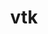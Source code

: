 ---
title: "vtk"
layout: cache
categories: [package, develop]
meta: {"compilers": ["gcc@11.1.0", "gcc@11.4.0", "msvc@19.39.33523"], "num_specs": 93, "num_specs_by_stack": {"data-vis-sdk": 46, "e4s": 38, "root": 93, "windows-vis": 9}, "oss": ["ubuntu20.04", "ubuntu22.04", "windows10.0.20348"], "platforms": ["linux", "windows"], "stacks": ["data-vis-sdk", "e4s", "root", "windows-vis"], "targets": ["x86_64", "x86_64_v3"], "versions": ["9.2.6", "9.3.1", "9.4.1"]}
spec_details: [{"compiler": "gcc@11.1.0", "hash": "2hg3u7f6ddlmufmh2pvwkpcwpsgof2ap", "os": "ubuntu20.04", "platform": "linux", "size": "-", "stacks": ["data-vis-sdk", "root"], "target": "x86_64_v3", "variants": ["build_system=cmake", "build_type=Release", "~examples", "~ffmpeg", "generator=make", "~ipo", "+mpi", "+opengl2", "patches:=2d38712,ff9dce4", "+python", "~qt", "~xdmf"], "versions": ["9.2.6"]}, {"compiler": "gcc@11.1.0", "hash": "324fb65nyx27uxl2yti4kxhpi6oo5zzk", "os": "ubuntu20.04", "platform": "linux", "size": "-", "stacks": ["data-vis-sdk", "root"], "target": "x86_64_v3", "variants": ["build_system=cmake", "build_type=Release", "~examples", "~ffmpeg", "generator=make", "~ipo", "+mpi", "+opengl2", "patches:=2d38712,ff9dce4", "+python", "+qt", "~xdmf"], "versions": ["9.2.6"]}, {"compiler": "gcc@11.4.0", "hash": "36jnzr6eob5etchyzrfkzt6et3v4ripr", "os": "ubuntu22.04", "platform": "linux", "size": "-", "stacks": ["e4s", "root"], "target": "x86_64_v3", "variants": ["build_system=cmake", "build_type=Release", "~examples", "~ffmpeg", "generator=make", "~ipo", "+mpi", "+opengl2", "patches:=2d38712,ff9dce4", "+python", "~qt", "~xdmf"], "versions": ["9.2.6"]}, {"compiler": "gcc@11.1.0", "hash": "3cu53ezomcimqwwkfhr4ee5pvzk5xu2s", "os": "ubuntu20.04", "platform": "linux", "size": "-", "stacks": ["data-vis-sdk", "root"], "target": "x86_64_v3", "variants": ["build_system=cmake", "build_type=Release", "~examples", "~ffmpeg", "generator=make", "~ipo", "+mpi", "+opengl2", "patches:=2d38712,ff9dce4", "+python", "~qt", "~xdmf"], "versions": ["9.2.6"]}, {"compiler": "gcc@11.1.0", "hash": "3hz34pdof6vaev7ovnpvlw4yaqj3uggn", "os": "ubuntu20.04", "platform": "linux", "size": "-", "stacks": ["data-vis-sdk", "root"], "target": "x86_64_v3", "variants": ["build_system=cmake", "build_type=Release", "~examples", "~ffmpeg", "generator=make", "~ipo", "+mpi", "+opengl2", "patches:=2d38712,ff9dce4", "+python", "+qt", "~xdmf"], "versions": ["9.2.6"]}, {"compiler": "gcc@11.4.0", "hash": "3jcvptadx24xltl4lc6kn64uyucmyxjt", "os": "ubuntu22.04", "platform": "linux", "size": "-", "stacks": ["e4s", "root"], "target": "x86_64_v3", "variants": ["build_system=cmake", "build_type=Release", "~examples", "~ffmpeg", "generator=make", "~ipo", "+mpi", "+opengl2", "patches:=174930d,1e5fb55,2d38712,ff9dce4", "~python", "~qt", "~xdmf"], "versions": ["9.4.1"]}, {"compiler": "gcc@11.4.0", "hash": "3otw376vyxcxnxuxgtuemkd7brmxg7yp", "os": "ubuntu22.04", "platform": "linux", "size": "-", "stacks": ["e4s", "root"], "target": "x86_64_v3", "variants": ["build_system=cmake", "build_type=Release", "~examples", "~ffmpeg", "generator=make", "~ipo", "+mpi", "+opengl2", "patches:=2d38712,ff9dce4", "+python", "~qt", "~xdmf"], "versions": ["9.2.6"]}, {"compiler": "msvc@19.39.33523", "hash": "3rgm4hpug2d7dd44pggtz2mm2wqomwih", "os": "windows10.0.20348", "platform": "windows", "size": "-", "stacks": ["root", "windows-vis"], "target": "x86_64", "variants": ["build_system=cmake", "build_type=Release", "~examples", "~ffmpeg", "generator=ninja", "~ipo", "~mpi", "+opengl2", "patches:=0f1bf1d,4604d44,8f124b6", "~python", "~qt", "~xdmf"], "versions": ["9.3.1"]}, {"compiler": "msvc@19.39.33523", "hash": "5xdxfxndiqai4ijui4miexnuzfo4ucho", "os": "windows10.0.20348", "platform": "windows", "size": "-", "stacks": ["root", "windows-vis"], "target": "x86_64", "variants": ["build_system=cmake", "build_type=Release", "~examples", "~ffmpeg", "generator=ninja", "~ipo", "~mpi", "+opengl2", "patches:=0f1bf1d,4604d44,8f124b6", "~python", "~qt", "~xdmf"], "versions": ["9.3.1"]}, {"compiler": "gcc@11.1.0", "hash": "627wp7w2r5krkp45geqwxptlmvi4atkb", "os": "ubuntu20.04", "platform": "linux", "size": "-", "stacks": ["data-vis-sdk", "root"], "target": "x86_64_v3", "variants": ["build_system=cmake", "build_type=Release", "~examples", "~ffmpeg", "generator=make", "~ipo", "+mpi", "+opengl2", "patches:=2d38712,ff9dce4", "+python", "+qt", "~xdmf"], "versions": ["9.2.6"]}, {"compiler": "gcc@11.1.0", "hash": "6noaikww5ommij5utr4265uakhpkl4c4", "os": "ubuntu20.04", "platform": "linux", "size": "-", "stacks": ["data-vis-sdk", "root"], "target": "x86_64_v3", "variants": ["build_system=cmake", "build_type=Release", "~examples", "~ffmpeg", "generator=make", "~ipo", "+mpi", "+opengl2", "patches:=2d38712,ff9dce4", "+python", "~qt", "~xdmf"], "versions": ["9.2.6"]}, {"compiler": "gcc@11.4.0", "hash": "6vecasyy7vl4onx7yljuud6debc3eyse", "os": "ubuntu22.04", "platform": "linux", "size": "-", "stacks": ["e4s", "root"], "target": "x86_64_v3", "variants": ["build_system=cmake", "build_type=Release", "~examples", "~ffmpeg", "generator=make", "~ipo", "+mpi", "+opengl2", "patches:=174930d,1e5fb55,2d38712,ff9dce4", "~python", "~qt", "~xdmf"], "versions": ["9.4.1"]}, {"compiler": "gcc@11.1.0", "hash": "75vbxrzg7uk63tgv7xly3l6g2er5bzjy", "os": "ubuntu20.04", "platform": "linux", "size": "-", "stacks": ["data-vis-sdk", "root"], "target": "x86_64_v3", "variants": ["build_system=cmake", "build_type=Release", "~examples", "~ffmpeg", "generator=make", "~ipo", "+mpi", "+opengl2", "patches:=2d38712,ff9dce4", "+python", "~qt", "~xdmf"], "versions": ["9.2.6"]}, {"compiler": "gcc@11.1.0", "hash": "7iewakie44qwvgergi3wh62n2tws3zvq", "os": "ubuntu20.04", "platform": "linux", "size": "-", "stacks": ["data-vis-sdk", "root"], "target": "x86_64_v3", "variants": ["build_system=cmake", "build_type=Release", "~examples", "~ffmpeg", "generator=make", "~ipo", "+mpi", "+opengl2", "patches:=2d38712,ff9dce4", "+python", "~qt", "~xdmf"], "versions": ["9.2.6"]}, {"compiler": "gcc@11.4.0", "hash": "aiqfynasaxw3bk52jyjio3ll227if5md", "os": "ubuntu22.04", "platform": "linux", "size": "-", "stacks": ["e4s", "root"], "target": "x86_64_v3", "variants": ["build_system=cmake", "build_type=Release", "~examples", "~ffmpeg", "generator=make", "~ipo", "+mpi", "+opengl2", "patches:=2d38712,ff9dce4", "+python", "~qt", "~xdmf"], "versions": ["9.2.6"]}, {"compiler": "gcc@11.1.0", "hash": "ammac7h77kgi55bt3ov73tuwtenq4chf", "os": "ubuntu20.04", "platform": "linux", "size": "-", "stacks": ["data-vis-sdk", "root"], "target": "x86_64_v3", "variants": ["build_system=cmake", "build_type=Release", "~examples", "~ffmpeg", "generator=make", "~ipo", "+mpi", "+opengl2", "patches:=2d38712,ff9dce4", "+python", "~qt", "~xdmf"], "versions": ["9.2.6"]}, {"compiler": "gcc@11.4.0", "hash": "anl2g7wkjfroukhq754vish5j5f3zwid", "os": "ubuntu22.04", "platform": "linux", "size": "-", "stacks": ["e4s", "root"], "target": "x86_64_v3", "variants": ["build_system=cmake", "build_type=Release", "~examples", "~ffmpeg", "generator=make", "~ipo", "+mpi", "+opengl2", "patches:=2d38712,ff9dce4", "+python", "~qt", "~xdmf"], "versions": ["9.2.6"]}, {"compiler": "gcc@11.1.0", "hash": "atz6qxfxauieoiftx2vo7isjdq7yvdqi", "os": "ubuntu20.04", "platform": "linux", "size": "-", "stacks": ["data-vis-sdk", "root"], "target": "x86_64_v3", "variants": ["build_system=cmake", "build_type=Release", "~examples", "~ffmpeg", "generator=make", "~ipo", "+mpi", "+opengl2", "patches:=2d38712,ff9dce4", "+python", "~qt", "~xdmf"], "versions": ["9.2.6"]}, {"compiler": "gcc@11.1.0", "hash": "bn45rvftq4idnp6j6wmndfbsuudh3foe", "os": "ubuntu20.04", "platform": "linux", "size": "-", "stacks": ["data-vis-sdk", "root"], "target": "x86_64_v3", "variants": ["build_system=cmake", "build_type=Release", "~examples", "~ffmpeg", "generator=make", "~ipo", "+mpi", "+opengl2", "patches:=2d38712,ff9dce4", "+python", "~qt", "~xdmf"], "versions": ["9.2.6"]}, {"compiler": "gcc@11.4.0", "hash": "cbugalqmoxdygjheplqx5q6srepcwhc5", "os": "ubuntu22.04", "platform": "linux", "size": "-", "stacks": ["e4s", "root"], "target": "x86_64_v3", "variants": ["build_system=cmake", "build_type=Release", "~examples", "~ffmpeg", "generator=make", "~ipo", "+mpi", "+opengl2", "patches:=2d38712,ff9dce4", "+python", "~qt", "~xdmf"], "versions": ["9.2.6"]}, {"compiler": "msvc@19.39.33523", "hash": "cdboxb5v3tjlvnmljbdrdfj7kgtduadz", "os": "windows10.0.20348", "platform": "windows", "size": "-", "stacks": ["root", "windows-vis"], "target": "x86_64", "variants": ["build_system=cmake", "build_type=Release", "~examples", "~ffmpeg", "generator=ninja", "~ipo", "~mpi", "+opengl2", "patches:=0f1bf1d,4604d44,8f124b6", "~python", "~qt", "~xdmf"], "versions": ["9.3.1"]}, {"compiler": "msvc@19.39.33523", "hash": "ceznbm364lgmwhrps4vd6fmv5g3ukesd", "os": "windows10.0.20348", "platform": "windows", "size": "-", "stacks": ["root", "windows-vis"], "target": "x86_64", "variants": ["build_system=cmake", "build_type=Release", "~examples", "~ffmpeg", "generator=ninja", "~ipo", "~mpi", "+opengl2", "patches:=0f1bf1d,4604d44,8f124b6", "~python", "~qt", "~xdmf"], "versions": ["9.3.1"]}, {"compiler": "gcc@11.1.0", "hash": "dcgyjpmnkqcrdfrdfcfcnvfb6t7zph7m", "os": "ubuntu20.04", "platform": "linux", "size": "-", "stacks": ["data-vis-sdk", "root"], "target": "x86_64_v3", "variants": ["build_system=cmake", "build_type=Release", "~examples", "~ffmpeg", "generator=make", "~ipo", "+mpi", "+opengl2", "patches:=2d38712,ff9dce4", "+python", "+qt", "~xdmf"], "versions": ["9.2.6"]}, {"compiler": "gcc@11.1.0", "hash": "dulfnkle6arkgwdcfgye3tvn3sr25iex", "os": "ubuntu20.04", "platform": "linux", "size": "-", "stacks": ["data-vis-sdk", "root"], "target": "x86_64_v3", "variants": ["build_system=cmake", "build_type=Release", "~examples", "~ffmpeg", "generator=make", "~ipo", "+mpi", "+opengl2", "patches:=2d38712,ff9dce4", "+python", "+qt", "~xdmf"], "versions": ["9.2.6"]}, {"compiler": "gcc@11.1.0", "hash": "dvxp6ywlorfcfm45qbxf2a5v6enexqwr", "os": "ubuntu20.04", "platform": "linux", "size": "-", "stacks": ["data-vis-sdk", "root"], "target": "x86_64_v3", "variants": ["build_system=cmake", "build_type=Release", "~examples", "~ffmpeg", "generator=make", "~ipo", "+mpi", "+opengl2", "patches:=2d38712,ff9dce4", "+python", "+qt", "~xdmf"], "versions": ["9.2.6"]}, {"compiler": "gcc@11.1.0", "hash": "ebbfy4dco3zciqrt5bfapbxnbohx6lpi", "os": "ubuntu20.04", "platform": "linux", "size": "-", "stacks": ["data-vis-sdk", "root"], "target": "x86_64_v3", "variants": ["build_system=cmake", "build_type=Release", "~examples", "~ffmpeg", "generator=make", "~ipo", "+mpi", "+opengl2", "patches:=2d38712,ff9dce4", "+python", "~qt", "~xdmf"], "versions": ["9.2.6"]}, {"compiler": "msvc@19.39.33523", "hash": "eyn55c635u7445dsugwts5gcwyzmhdhi", "os": "windows10.0.20348", "platform": "windows", "size": "-", "stacks": ["root", "windows-vis"], "target": "x86_64", "variants": ["build_system=cmake", "build_type=Release", "~examples", "~ffmpeg", "generator=ninja", "~ipo", "~mpi", "+opengl2", "patches:=0f1bf1d,4604d44,8f124b6", "~python", "~qt", "~xdmf"], "versions": ["9.3.1"]}, {"compiler": "gcc@11.1.0", "hash": "f7jc5shgkwl57efxpvgh4f6xo3gtbnap", "os": "ubuntu20.04", "platform": "linux", "size": "-", "stacks": ["data-vis-sdk", "root"], "target": "x86_64_v3", "variants": ["build_system=cmake", "build_type=Release", "~examples", "~ffmpeg", "generator=make", "~ipo", "+mpi", "+opengl2", "patches:=2d38712,ff9dce4", "+python", "~qt", "~xdmf"], "versions": ["9.2.6"]}, {"compiler": "gcc@11.1.0", "hash": "fhyanx6xjikir3fzvexslpew6aq7oesv", "os": "ubuntu20.04", "platform": "linux", "size": "-", "stacks": ["data-vis-sdk", "root"], "target": "x86_64_v3", "variants": ["build_system=cmake", "build_type=Release", "~examples", "~ffmpeg", "generator=make", "~ipo", "+mpi", "+opengl2", "patches:=2d38712,ff9dce4", "+python", "~qt", "~xdmf"], "versions": ["9.2.6"]}, {"compiler": "gcc@11.4.0", "hash": "fib5oibift27xsmwxu2446svtaawzwzc", "os": "ubuntu22.04", "platform": "linux", "size": "-", "stacks": ["e4s", "root"], "target": "x86_64_v3", "variants": ["build_system=cmake", "build_type=Release", "~examples", "~ffmpeg", "generator=make", "~ipo", "+mpi", "+opengl2", "patches:=174930d,1e5fb55,2d38712,ff9dce4", "~python", "~qt", "~xdmf"], "versions": ["9.4.1"]}, {"compiler": "gcc@11.4.0", "hash": "fxc64suwh6snprdiftjg5xfmq5ltzvvi", "os": "ubuntu22.04", "platform": "linux", "size": "-", "stacks": ["e4s", "root"], "target": "x86_64_v3", "variants": ["build_system=cmake", "build_type=Release", "~examples", "~ffmpeg", "generator=make", "~ipo", "+mpi", "+opengl2", "patches:=174930d,1e5fb55,2d38712,ff9dce4", "~python", "~qt", "~xdmf"], "versions": ["9.4.1"]}, {"compiler": "gcc@11.1.0", "hash": "gbatft6b3amamizo42semvl3xowfcmfr", "os": "ubuntu20.04", "platform": "linux", "size": "-", "stacks": ["data-vis-sdk", "root"], "target": "x86_64_v3", "variants": ["build_system=cmake", "build_type=Release", "~examples", "~ffmpeg", "generator=make", "~ipo", "+mpi", "+opengl2", "patches:=2d38712,ff9dce4", "+python", "+qt", "~xdmf"], "versions": ["9.2.6"]}, {"compiler": "gcc@11.1.0", "hash": "gkmkyer6doijkldpxh3olqdmjpywrwdz", "os": "ubuntu20.04", "platform": "linux", "size": "-", "stacks": ["data-vis-sdk", "root"], "target": "x86_64_v3", "variants": ["build_system=cmake", "build_type=Release", "~examples", "~ffmpeg", "generator=make", "~ipo", "+mpi", "+opengl2", "patches:=2d38712,ff9dce4", "+python", "~qt", "~xdmf"], "versions": ["9.2.6"]}, {"compiler": "msvc@19.39.33523", "hash": "h5lgknxfg5ztxprbh5wioqkelwqpmzap", "os": "windows10.0.20348", "platform": "windows", "size": "-", "stacks": ["root", "windows-vis"], "target": "x86_64", "variants": ["build_system=cmake", "build_type=Release", "~examples", "~ffmpeg", "generator=ninja", "~ipo", "~mpi", "+opengl2", "patches:=0f1bf1d,4604d44,8f124b6", "~python", "~qt", "~xdmf"], "versions": ["9.3.1"]}, {"compiler": "msvc@19.39.33523", "hash": "havzbfahyoaevgk2zu2ravoedhonh6qv", "os": "windows10.0.20348", "platform": "windows", "size": "-", "stacks": ["root", "windows-vis"], "target": "x86_64", "variants": ["build_system=cmake", "build_type=Release", "~examples", "~ffmpeg", "generator=ninja", "~ipo", "~mpi", "+opengl2", "patches:=0f1bf1d,4604d44,8f124b6", "~python", "~qt", "~xdmf"], "versions": ["9.3.1"]}, {"compiler": "msvc@19.39.33523", "hash": "hbwjuvlprzejrsbav6x777c22nwahzjh", "os": "windows10.0.20348", "platform": "windows", "size": "-", "stacks": ["root", "windows-vis"], "target": "x86_64", "variants": ["build_system=cmake", "build_type=Release", "~examples", "~ffmpeg", "generator=ninja", "~ipo", "~mpi", "+opengl2", "patches:=0f1bf1d,4604d44,8f124b6", "~python", "~qt", "~xdmf"], "versions": ["9.3.1"]}, {"compiler": "gcc@11.1.0", "hash": "hse6ikjp7b7c7fgrgnqckzuhxdh5cp3y", "os": "ubuntu20.04", "platform": "linux", "size": "-", "stacks": ["data-vis-sdk", "root"], "target": "x86_64_v3", "variants": ["build_system=cmake", "build_type=Release", "~examples", "~ffmpeg", "generator=make", "~ipo", "+mpi", "+opengl2", "patches:=2d38712,ff9dce4", "+python", "+qt", "~xdmf"], "versions": ["9.2.6"]}, {"compiler": "gcc@11.4.0", "hash": "hsorm4f2zo5t3k4hwebymlvfanbknmyp", "os": "ubuntu22.04", "platform": "linux", "size": "-", "stacks": ["e4s", "root"], "target": "x86_64_v3", "variants": ["build_system=cmake", "build_type=Release", "~examples", "~ffmpeg", "generator=make", "~ipo", "+mpi", "+opengl2", "patches:=2d38712,ff9dce4", "+python", "~qt", "~xdmf"], "versions": ["9.2.6"]}, {"compiler": "gcc@11.1.0", "hash": "i4irmtk7377frxebhg7i4d3rblrp27zv", "os": "ubuntu20.04", "platform": "linux", "size": "-", "stacks": ["data-vis-sdk", "root"], "target": "x86_64_v3", "variants": ["build_system=cmake", "build_type=Release", "~examples", "~ffmpeg", "generator=make", "~ipo", "+mpi", "+opengl2", "patches:=2d38712,ff9dce4", "+python", "~qt", "~xdmf"], "versions": ["9.2.6"]}, {"compiler": "gcc@11.4.0", "hash": "iamylmjsce4zm4vic7ovwqcuobdrhp3l", "os": "ubuntu22.04", "platform": "linux", "size": "-", "stacks": ["e4s", "root"], "target": "x86_64_v3", "variants": ["build_system=cmake", "build_type=Release", "~examples", "~ffmpeg", "generator=make", "~ipo", "+mpi", "+opengl2", "patches:=2d38712,ff9dce4", "+python", "~qt", "~xdmf"], "versions": ["9.2.6"]}, {"compiler": "gcc@11.4.0", "hash": "ilfulyjqqvxmduoj647tzyfyecry6whc", "os": "ubuntu22.04", "platform": "linux", "size": "-", "stacks": ["e4s", "root"], "target": "x86_64_v3", "variants": ["build_system=cmake", "build_type=Release", "~examples", "~ffmpeg", "generator=make", "~ipo", "+mpi", "+opengl2", "patches:=174930d,1e5fb55,2d38712,ff9dce4", "~python", "~qt", "~xdmf"], "versions": ["9.4.1"]}, {"compiler": "msvc@19.39.33523", "hash": "isvp5fvpfiq4wvnm37zzzqedxlz5tt33", "os": "windows10.0.20348", "platform": "windows", "size": "-", "stacks": ["root", "windows-vis"], "target": "x86_64", "variants": ["build_system=cmake", "build_type=Release", "~examples", "~ffmpeg", "generator=ninja", "~ipo", "~mpi", "+opengl2", "patches:=0f1bf1d,4604d44,8f124b6", "~python", "~qt", "~xdmf"], "versions": ["9.3.1"]}, {"compiler": "gcc@11.4.0", "hash": "iu4xhd2ho3ahe7esrk3iz5p2pqmb5an3", "os": "ubuntu22.04", "platform": "linux", "size": "-", "stacks": ["e4s", "root"], "target": "x86_64_v3", "variants": ["build_system=cmake", "build_type=Release", "~examples", "~ffmpeg", "generator=make", "~ipo", "+mpi", "+opengl2", "patches:=2d38712,ff9dce4", "+python", "~qt", "~xdmf"], "versions": ["9.2.6"]}, {"compiler": "gcc@11.4.0", "hash": "jpajup7gtd75llnpu26updryons4gusn", "os": "ubuntu22.04", "platform": "linux", "size": "-", "stacks": ["e4s", "root"], "target": "x86_64_v3", "variants": ["build_system=cmake", "build_type=Release", "~examples", "~ffmpeg", "generator=make", "~ipo", "+mpi", "+opengl2", "patches:=2d38712,ff9dce4", "+python", "~qt", "~xdmf"], "versions": ["9.2.6"]}, {"compiler": "gcc@11.4.0", "hash": "juypl3ls6xhdfyk72yo6a6migmkovoh5", "os": "ubuntu22.04", "platform": "linux", "size": "-", "stacks": ["e4s", "root"], "target": "x86_64_v3", "variants": ["build_system=cmake", "build_type=Release", "~examples", "~ffmpeg", "generator=make", "~ipo", "+mpi", "+opengl2", "patches:=2d38712,ff9dce4", "+python", "~qt", "~xdmf"], "versions": ["9.2.6"]}, {"compiler": "gcc@11.4.0", "hash": "k7urhqjpboquwxhf6xn7h327fgj2b36c", "os": "ubuntu22.04", "platform": "linux", "size": "-", "stacks": ["e4s", "root"], "target": "x86_64_v3", "variants": ["build_system=cmake", "build_type=Release", "~examples", "~ffmpeg", "generator=make", "~ipo", "+mpi", "+opengl2", "patches:=2d38712,ff9dce4", "+python", "~qt", "~xdmf"], "versions": ["9.2.6"]}, {"compiler": "gcc@11.1.0", "hash": "kewm2ekku2dddnw6ujkoi7p2k6gogtte", "os": "ubuntu20.04", "platform": "linux", "size": "-", "stacks": ["data-vis-sdk", "root"], "target": "x86_64_v3", "variants": ["build_system=cmake", "build_type=Release", "~examples", "~ffmpeg", "generator=make", "~ipo", "+mpi", "+opengl2", "patches:=2d38712,ff9dce4", "+python", "~qt", "~xdmf"], "versions": ["9.2.6"]}, {"compiler": "gcc@11.1.0", "hash": "klvpfyv3vvsjt2lodfaxqzebv4qdw3wl", "os": "ubuntu20.04", "platform": "linux", "size": "-", "stacks": ["data-vis-sdk", "root"], "target": "x86_64_v3", "variants": ["build_system=cmake", "build_type=Release", "~examples", "~ffmpeg", "generator=make", "~ipo", "+mpi", "+opengl2", "patches:=2d38712,ff9dce4", "+python", "~qt", "~xdmf"], "versions": ["9.2.6"]}, {"compiler": "gcc@11.1.0", "hash": "krmlsz4ttadxxxxd33laa3ihyatylell", "os": "ubuntu20.04", "platform": "linux", "size": "-", "stacks": ["data-vis-sdk", "root"], "target": "x86_64_v3", "variants": ["build_system=cmake", "build_type=Release", "~examples", "~ffmpeg", "generator=make", "~ipo", "+mpi", "+opengl2", "patches:=2d38712,ff9dce4", "+python", "~qt", "~xdmf"], "versions": ["9.2.6"]}, {"compiler": "gcc@11.1.0", "hash": "kty2tanf35hk5gamnh2zixoazub45py6", "os": "ubuntu20.04", "platform": "linux", "size": "-", "stacks": ["data-vis-sdk", "root"], "target": "x86_64_v3", "variants": ["build_system=cmake", "build_type=Release", "~examples", "~ffmpeg", "generator=make", "~ipo", "+mpi", "+opengl2", "patches:=2d38712,ff9dce4", "+python", "+qt", "~xdmf"], "versions": ["9.2.6"]}, {"compiler": "gcc@11.1.0", "hash": "kzkh54yokbg2sjmyyxwqzgzplqv2ti3r", "os": "ubuntu20.04", "platform": "linux", "size": "-", "stacks": ["data-vis-sdk", "root"], "target": "x86_64_v3", "variants": ["build_system=cmake", "build_type=Release", "~examples", "~ffmpeg", "generator=make", "~ipo", "+mpi", "+opengl2", "patches:=2d38712,ff9dce4", "+python", "~qt", "~xdmf"], "versions": ["9.2.6"]}, {"compiler": "gcc@11.1.0", "hash": "l3wtth7wazb3fugvus4tanump5zlg36l", "os": "ubuntu20.04", "platform": "linux", "size": "-", "stacks": ["data-vis-sdk", "root"], "target": "x86_64_v3", "variants": ["build_system=cmake", "build_type=Release", "~examples", "~ffmpeg", "generator=make", "~ipo", "+mpi", "+opengl2", "patches:=2d38712,ff9dce4", "+python", "~qt", "~xdmf"], "versions": ["9.2.6"]}, {"compiler": "gcc@11.4.0", "hash": "leyuye3r3ubm2l53i6gd6rxjr7zqqyll", "os": "ubuntu22.04", "platform": "linux", "size": "-", "stacks": ["e4s", "root"], "target": "x86_64_v3", "variants": ["build_system=cmake", "build_type=Release", "~examples", "~ffmpeg", "generator=make", "~ipo", "+mpi", "+opengl2", "patches:=2d38712,ff9dce4", "+python", "~qt", "~xdmf"], "versions": ["9.2.6"]}, {"compiler": "gcc@11.4.0", "hash": "lfimfmkhmxwjfei6p2aiyiqsof7juv7z", "os": "ubuntu22.04", "platform": "linux", "size": "-", "stacks": ["e4s", "root"], "target": "x86_64_v3", "variants": ["build_system=cmake", "build_type=Release", "~examples", "~ffmpeg", "generator=make", "~ipo", "+mpi", "+opengl2", "patches:=2d38712,ff9dce4", "+python", "~qt", "~xdmf"], "versions": ["9.2.6"]}, {"compiler": "gcc@11.1.0", "hash": "ltsjjxkibrkdlfpig732d22y5irfeodx", "os": "ubuntu20.04", "platform": "linux", "size": "-", "stacks": ["data-vis-sdk", "root"], "target": "x86_64_v3", "variants": ["build_system=cmake", "build_type=Release", "~examples", "~ffmpeg", "generator=make", "~ipo", "+mpi", "+opengl2", "patches:=2d38712,ff9dce4", "+python", "~qt", "~xdmf"], "versions": ["9.2.6"]}, {"compiler": "gcc@11.4.0", "hash": "moiooggfxfnz3suryngqacl25bndowcs", "os": "ubuntu22.04", "platform": "linux", "size": "-", "stacks": ["e4s", "root"], "target": "x86_64_v3", "variants": ["build_system=cmake", "build_type=Release", "~examples", "~ffmpeg", "generator=make", "~ipo", "+mpi", "+opengl2", "patches:=2d38712,ff9dce4", "+python", "~qt", "~xdmf"], "versions": ["9.2.6"]}, {"compiler": "gcc@11.4.0", "hash": "n6ea6lu4iqjzwy3i4k4cv5xkhv3rzfp4", "os": "ubuntu22.04", "platform": "linux", "size": "-", "stacks": ["e4s", "root"], "target": "x86_64_v3", "variants": ["build_system=cmake", "build_type=Release", "~examples", "~ffmpeg", "generator=make", "~ipo", "+mpi", "+opengl2", "patches:=2d38712,ff9dce4", "+python", "~qt", "~xdmf"], "versions": ["9.2.6"]}, {"compiler": "gcc@11.1.0", "hash": "niljqvog6e6mtpl7s5rkkk7scdlly7vf", "os": "ubuntu20.04", "platform": "linux", "size": "-", "stacks": ["data-vis-sdk", "root"], "target": "x86_64_v3", "variants": ["build_system=cmake", "build_type=Release", "~examples", "~ffmpeg", "generator=make", "~ipo", "+mpi", "+opengl2", "patches:=2d38712,ff9dce4", "+python", "+qt", "~xdmf"], "versions": ["9.2.6"]}, {"compiler": "gcc@11.4.0", "hash": "oa5wuolcdetsjm4kno5rxxnkhoyeu5ch", "os": "ubuntu22.04", "platform": "linux", "size": "-", "stacks": ["e4s", "root"], "target": "x86_64_v3", "variants": ["build_system=cmake", "build_type=Release", "~examples", "~ffmpeg", "generator=make", "~ipo", "+mpi", "+opengl2", "patches:=2d38712,ff9dce4", "+python", "~qt", "~xdmf"], "versions": ["9.2.6"]}, {"compiler": "gcc@11.1.0", "hash": "oqy4tkomtjdamxqcvt6enogkehdrpeu2", "os": "ubuntu20.04", "platform": "linux", "size": "-", "stacks": ["data-vis-sdk", "root"], "target": "x86_64_v3", "variants": ["build_system=cmake", "build_type=Release", "~examples", "~ffmpeg", "generator=make", "~ipo", "+mpi", "+opengl2", "patches:=2d38712,ff9dce4", "+python", "~qt", "~xdmf"], "versions": ["9.2.6"]}, {"compiler": "gcc@11.4.0", "hash": "oy5jmpnutca25u6xc4dbqhfhc7pkdvw3", "os": "ubuntu22.04", "platform": "linux", "size": "-", "stacks": ["e4s", "root"], "target": "x86_64_v3", "variants": ["build_system=cmake", "build_type=Release", "~examples", "~ffmpeg", "generator=make", "~ipo", "+mpi", "+opengl2", "patches:=2d38712,ff9dce4", "+python", "~qt", "~xdmf"], "versions": ["9.2.6"]}, {"compiler": "gcc@11.4.0", "hash": "p26snhdhumdy2dhi5ro5exzszatue6wj", "os": "ubuntu22.04", "platform": "linux", "size": "-", "stacks": ["e4s", "root"], "target": "x86_64_v3", "variants": ["build_system=cmake", "build_type=Release", "~examples", "~ffmpeg", "generator=make", "~ipo", "+mpi", "+opengl2", "patches:=2d38712,ff9dce4", "+python", "~qt", "~xdmf"], "versions": ["9.2.6"]}, {"compiler": "gcc@11.1.0", "hash": "p2iz6ry5grcal3dppfnn6u3rex3zas36", "os": "ubuntu20.04", "platform": "linux", "size": "-", "stacks": ["data-vis-sdk", "root"], "target": "x86_64_v3", "variants": ["build_system=cmake", "build_type=Release", "~examples", "~ffmpeg", "generator=make", "~ipo", "+mpi", "+opengl2", "patches:=2d38712,ff9dce4", "+python", "~qt", "~xdmf"], "versions": ["9.2.6"]}, {"compiler": "gcc@11.4.0", "hash": "pxszhuljpevcdomue4fpjzca6leycejw", "os": "ubuntu22.04", "platform": "linux", "size": "-", "stacks": ["e4s", "root"], "target": "x86_64_v3", "variants": ["build_system=cmake", "build_type=Release", "~examples", "~ffmpeg", "generator=make", "~ipo", "+mpi", "+opengl2", "patches:=2d38712,ff9dce4", "+python", "~qt", "~xdmf"], "versions": ["9.2.6"]}, {"compiler": "gcc@11.4.0", "hash": "qkfytpmnnz3phtgfdttg4toed5lvd6gc", "os": "ubuntu22.04", "platform": "linux", "size": "-", "stacks": ["e4s", "root"], "target": "x86_64_v3", "variants": ["build_system=cmake", "build_type=Release", "~examples", "~ffmpeg", "generator=make", "~ipo", "+mpi", "+opengl2", "patches:=2d38712,ff9dce4", "+python", "~qt", "~xdmf"], "versions": ["9.2.6"]}, {"compiler": "gcc@11.4.0", "hash": "qw73orx6kpsitlxpwfz2lodperykyrnq", "os": "ubuntu22.04", "platform": "linux", "size": "-", "stacks": ["e4s", "root"], "target": "x86_64_v3", "variants": ["build_system=cmake", "build_type=Release", "~examples", "~ffmpeg", "generator=make", "~ipo", "+mpi", "+opengl2", "patches:=2d38712,ff9dce4", "+python", "~qt", "~xdmf"], "versions": ["9.2.6"]}, {"compiler": "gcc@11.4.0", "hash": "qxneo2f5dhgzeeba2pbqwzcpby5ds7we", "os": "ubuntu22.04", "platform": "linux", "size": "-", "stacks": ["e4s", "root"], "target": "x86_64_v3", "variants": ["build_system=cmake", "build_type=Release", "~examples", "~ffmpeg", "generator=make", "~ipo", "+mpi", "+opengl2", "patches:=174930d,1e5fb55,2d38712,ff9dce4", "~python", "~qt", "~xdmf"], "versions": ["9.4.1"]}, {"compiler": "gcc@11.4.0", "hash": "rahyedqwztmmp23cz5jsaz6t5dpzzig2", "os": "ubuntu22.04", "platform": "linux", "size": "-", "stacks": ["e4s", "root"], "target": "x86_64_v3", "variants": ["build_system=cmake", "build_type=Release", "~examples", "~ffmpeg", "generator=make", "~ipo", "+mpi", "+opengl2", "patches:=2d38712,ff9dce4", "+python", "~qt", "~xdmf"], "versions": ["9.2.6"]}, {"compiler": "gcc@11.4.0", "hash": "rj5tgrb2y4qh74ejyqrl3pob62xvhbmx", "os": "ubuntu22.04", "platform": "linux", "size": "-", "stacks": ["e4s", "root"], "target": "x86_64_v3", "variants": ["build_system=cmake", "build_type=Release", "~examples", "~ffmpeg", "generator=make", "~ipo", "+mpi", "+opengl2", "patches:=2d38712,ff9dce4", "+python", "~qt", "~xdmf"], "versions": ["9.2.6"]}, {"compiler": "gcc@11.1.0", "hash": "rjcsly6lieee7zyjx76txc3mq5el7pks", "os": "ubuntu20.04", "platform": "linux", "size": "-", "stacks": ["data-vis-sdk", "root"], "target": "x86_64_v3", "variants": ["build_system=cmake", "build_type=Release", "~examples", "~ffmpeg", "generator=make", "~ipo", "+mpi", "+opengl2", "patches:=2d38712,ff9dce4", "+python", "+qt", "~xdmf"], "versions": ["9.2.6"]}, {"compiler": "gcc@11.1.0", "hash": "sjbhd4hqx2jeifvoudjpfn3niechk5vw", "os": "ubuntu20.04", "platform": "linux", "size": "-", "stacks": ["data-vis-sdk", "root"], "target": "x86_64_v3", "variants": ["build_system=cmake", "build_type=Release", "~examples", "~ffmpeg", "generator=make", "~ipo", "+mpi", "+opengl2", "patches:=2d38712,ff9dce4", "+python", "+qt", "~xdmf"], "versions": ["9.2.6"]}, {"compiler": "gcc@11.4.0", "hash": "sr2aebtpkyswo2izuzeifpk3mkfmly7w", "os": "ubuntu22.04", "platform": "linux", "size": "-", "stacks": ["e4s", "root"], "target": "x86_64_v3", "variants": ["build_system=cmake", "build_type=Release", "~examples", "~ffmpeg", "generator=make", "~ipo", "+mpi", "+opengl2", "patches:=174930d,1e5fb55,2d38712,ff9dce4", "~python", "~qt", "~xdmf"], "versions": ["9.4.1"]}, {"compiler": "gcc@11.1.0", "hash": "sswvrt2boza3pk6z7v7yywhsjojbx5iz", "os": "ubuntu20.04", "platform": "linux", "size": "-", "stacks": ["data-vis-sdk", "root"], "target": "x86_64_v3", "variants": ["build_system=cmake", "build_type=Release", "~examples", "~ffmpeg", "generator=make", "~ipo", "+mpi", "+opengl2", "patches:=2d38712,ff9dce4", "+python", "~qt", "~xdmf"], "versions": ["9.2.6"]}, {"compiler": "gcc@11.1.0", "hash": "szwtuvf7dtv4l2pptqq73ydl73l6n6hf", "os": "ubuntu20.04", "platform": "linux", "size": "-", "stacks": ["data-vis-sdk", "root"], "target": "x86_64_v3", "variants": ["build_system=cmake", "build_type=Release", "~examples", "~ffmpeg", "generator=make", "~ipo", "+mpi", "+opengl2", "patches:=2d38712,ff9dce4", "+python", "~qt", "~xdmf"], "versions": ["9.2.6"]}, {"compiler": "gcc@11.4.0", "hash": "tg7ox2qp5txxrl6l744ugsikjabdnpus", "os": "ubuntu22.04", "platform": "linux", "size": "-", "stacks": ["e4s", "root"], "target": "x86_64_v3", "variants": ["build_system=cmake", "build_type=Release", "~examples", "~ffmpeg", "generator=make", "~ipo", "+mpi", "+opengl2", "patches:=2d38712,ff9dce4", "+python", "~qt", "~xdmf"], "versions": ["9.2.6"]}, {"compiler": "gcc@11.1.0", "hash": "tno6cag7jcb77nlxi42s3mijfmman6hd", "os": "ubuntu20.04", "platform": "linux", "size": "-", "stacks": ["data-vis-sdk", "root"], "target": "x86_64_v3", "variants": ["build_system=cmake", "build_type=Release", "~examples", "~ffmpeg", "generator=make", "~ipo", "+mpi", "+opengl2", "patches:=2d38712,ff9dce4", "+python", "~qt", "~xdmf"], "versions": ["9.2.6"]}, {"compiler": "gcc@11.4.0", "hash": "tzgia35skjwlbakv6im7z64ryk3smh2n", "os": "ubuntu22.04", "platform": "linux", "size": "-", "stacks": ["e4s", "root"], "target": "x86_64_v3", "variants": ["build_system=cmake", "build_type=Release", "~examples", "~ffmpeg", "generator=make", "~ipo", "+mpi", "+opengl2", "patches:=2d38712,ff9dce4", "+python", "~qt", "~xdmf"], "versions": ["9.2.6"]}, {"compiler": "gcc@11.4.0", "hash": "usyc4l3dxgib3sohjuw5ogmhzdux4oe5", "os": "ubuntu22.04", "platform": "linux", "size": "-", "stacks": ["e4s", "root"], "target": "x86_64_v3", "variants": ["build_system=cmake", "build_type=Release", "~examples", "~ffmpeg", "generator=make", "~ipo", "+mpi", "+opengl2", "patches:=174930d,1e5fb55,2d38712,ff9dce4", "~python", "~qt", "~xdmf"], "versions": ["9.4.1"]}, {"compiler": "gcc@11.1.0", "hash": "utqwkkgvh5yznxvxqfbsj7zmxuyqzebd", "os": "ubuntu20.04", "platform": "linux", "size": "-", "stacks": ["data-vis-sdk", "root"], "target": "x86_64_v3", "variants": ["build_system=cmake", "build_type=Release", "~examples", "~ffmpeg", "generator=make", "~ipo", "+mpi", "+opengl2", "patches:=2d38712,ff9dce4", "+python", "~qt", "~xdmf"], "versions": ["9.2.6"]}, {"compiler": "gcc@11.1.0", "hash": "vf7h6t2kjqm457n5ubmomrnxwv4hc65u", "os": "ubuntu20.04", "platform": "linux", "size": "-", "stacks": ["data-vis-sdk", "root"], "target": "x86_64_v3", "variants": ["build_system=cmake", "build_type=Release", "~examples", "~ffmpeg", "generator=make", "~ipo", "+mpi", "+opengl2", "patches:=2d38712,ff9dce4", "+python", "~qt", "~xdmf"], "versions": ["9.2.6"]}, {"compiler": "gcc@11.1.0", "hash": "virappiq44tca52w7ghe4cf6o3i7van3", "os": "ubuntu20.04", "platform": "linux", "size": "-", "stacks": ["data-vis-sdk", "root"], "target": "x86_64_v3", "variants": ["build_system=cmake", "build_type=Release", "~examples", "~ffmpeg", "generator=make", "~ipo", "+mpi", "+opengl2", "patches:=2d38712,ff9dce4", "+python", "+qt", "~xdmf"], "versions": ["9.2.6"]}, {"compiler": "gcc@11.1.0", "hash": "vizdlwu3dhqclzudlwymnce6d26c2lam", "os": "ubuntu20.04", "platform": "linux", "size": "-", "stacks": ["data-vis-sdk", "root"], "target": "x86_64_v3", "variants": ["build_system=cmake", "build_type=Release", "~examples", "~ffmpeg", "generator=make", "~ipo", "+mpi", "+opengl2", "patches:=2d38712,ff9dce4", "+python", "~qt", "~xdmf"], "versions": ["9.2.6"]}, {"compiler": "gcc@11.1.0", "hash": "vnyqe3actvc5yodftdhk77eqvkyt2f64", "os": "ubuntu20.04", "platform": "linux", "size": "-", "stacks": ["data-vis-sdk", "root"], "target": "x86_64_v3", "variants": ["build_system=cmake", "build_type=Release", "~examples", "~ffmpeg", "generator=make", "~ipo", "+mpi", "+opengl2", "patches:=2d38712,ff9dce4", "+python", "+qt", "~xdmf"], "versions": ["9.2.6"]}, {"compiler": "gcc@11.4.0", "hash": "vq4exp22iho3hmmtyopiaxcika5nfp34", "os": "ubuntu22.04", "platform": "linux", "size": "-", "stacks": ["e4s", "root"], "target": "x86_64_v3", "variants": ["build_system=cmake", "build_type=Release", "~examples", "~ffmpeg", "generator=make", "~ipo", "+mpi", "+opengl2", "patches:=174930d,1e5fb55,2d38712,ff9dce4", "~python", "~qt", "~xdmf"], "versions": ["9.4.1"]}, {"compiler": "gcc@11.4.0", "hash": "w3icys72xcb4slfbc3xubdiu2brwnuet", "os": "ubuntu22.04", "platform": "linux", "size": "-", "stacks": ["e4s", "root"], "target": "x86_64_v3", "variants": ["build_system=cmake", "build_type=Release", "~examples", "~ffmpeg", "generator=make", "~ipo", "+mpi", "+opengl2", "patches:=2d38712,ff9dce4", "+python", "~qt", "~xdmf"], "versions": ["9.2.6"]}, {"compiler": "gcc@11.4.0", "hash": "w4zfbjid6vpbtre3tkvyqfmnru2zx5un", "os": "ubuntu22.04", "platform": "linux", "size": "-", "stacks": ["e4s", "root"], "target": "x86_64_v3", "variants": ["build_system=cmake", "build_type=Release", "~examples", "~ffmpeg", "generator=make", "~ipo", "+mpi", "+opengl2", "patches:=174930d,1e5fb55,2d38712,ff9dce4", "~python", "~qt", "~xdmf"], "versions": ["9.4.1"]}, {"compiler": "gcc@11.4.0", "hash": "wnd2ri7dj5jplmxt3wvqrqo6q3yrd5wy", "os": "ubuntu22.04", "platform": "linux", "size": "-", "stacks": ["e4s", "root"], "target": "x86_64_v3", "variants": ["build_system=cmake", "build_type=Release", "~examples", "~ffmpeg", "generator=make", "~ipo", "+mpi", "+opengl2", "patches:=174930d,1e5fb55,2d38712,ff9dce4", "~python", "~qt", "~xdmf"], "versions": ["9.4.1"]}, {"compiler": "gcc@11.1.0", "hash": "wu7t3tr7qxfbbpno7ntx2rx2jjuim2uv", "os": "ubuntu20.04", "platform": "linux", "size": "-", "stacks": ["data-vis-sdk", "root"], "target": "x86_64_v3", "variants": ["build_system=cmake", "build_type=Release", "~examples", "~ffmpeg", "generator=make", "~ipo", "+mpi", "+opengl2", "patches:=2d38712,ff9dce4", "+python", "+qt", "~xdmf"], "versions": ["9.2.6"]}, {"compiler": "gcc@11.1.0", "hash": "xi5suflsnihyj2ugae5ldj6ljy6pwmii", "os": "ubuntu20.04", "platform": "linux", "size": "-", "stacks": ["data-vis-sdk", "root"], "target": "x86_64_v3", "variants": ["build_system=cmake", "build_type=Release", "~examples", "~ffmpeg", "generator=make", "~ipo", "+mpi", "+opengl2", "patches:=2d38712,ff9dce4", "+python", "~qt", "~xdmf"], "versions": ["9.2.6"]}, {"compiler": "gcc@11.1.0", "hash": "xolxevcxd6prk22fxr24mwqw5wztiqqi", "os": "ubuntu20.04", "platform": "linux", "size": "-", "stacks": ["data-vis-sdk", "root"], "target": "x86_64_v3", "variants": ["build_system=cmake", "build_type=Release", "~examples", "~ffmpeg", "generator=make", "~ipo", "+mpi", "+opengl2", "patches:=2d38712,ff9dce4", "+python", "~qt", "~xdmf"], "versions": ["9.2.6"]}, {"compiler": "gcc@11.1.0", "hash": "xtapiyn4k4plf5ubxknmw5x2ivd3owzv", "os": "ubuntu20.04", "platform": "linux", "size": "-", "stacks": ["data-vis-sdk", "root"], "target": "x86_64_v3", "variants": ["build_system=cmake", "build_type=Release", "~examples", "~ffmpeg", "generator=make", "~ipo", "+mpi", "+opengl2", "patches:=2d38712,ff9dce4", "+python", "+qt", "~xdmf"], "versions": ["9.2.6"]}, {"compiler": "gcc@11.4.0", "hash": "yiqtqpeglyujxzy7fc6cumsds3pxh2k2", "os": "ubuntu22.04", "platform": "linux", "size": "-", "stacks": ["e4s", "root"], "target": "x86_64_v3", "variants": ["build_system=cmake", "build_type=Release", "~examples", "~ffmpeg", "generator=make", "~ipo", "+mpi", "+opengl2", "patches:=174930d,1e5fb55,2d38712,ff9dce4", "~python", "~qt", "~xdmf"], "versions": ["9.4.1"]}, {"compiler": "gcc@11.1.0", "hash": "zvguwfvrkoznekrj3wjs6toc23kbcmvg", "os": "ubuntu20.04", "platform": "linux", "size": "-", "stacks": ["data-vis-sdk", "root"], "target": "x86_64_v3", "variants": ["build_system=cmake", "build_type=Release", "~examples", "~ffmpeg", "generator=make", "~ipo", "+mpi", "+opengl2", "patches:=2d38712,ff9dce4", "+python", "~qt", "~xdmf"], "versions": ["9.2.6"]}]
---